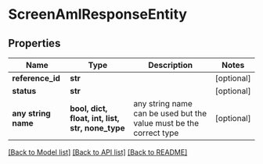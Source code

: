 # ScreenAmlResponseEntity


## Properties
Name | Type | Description | Notes
------------ | ------------- | ------------- | -------------
**reference_id** | **str** |  | [optional] 
**status** | **str** |  | [optional] 
**any string name** | **bool, dict, float, int, list, str, none_type** | any string name can be used but the value must be the correct type | [optional]

[[Back to Model list]](../README.md#documentation-for-models) [[Back to API list]](../README.md#documentation-for-api-endpoints) [[Back to README]](../README.md)


